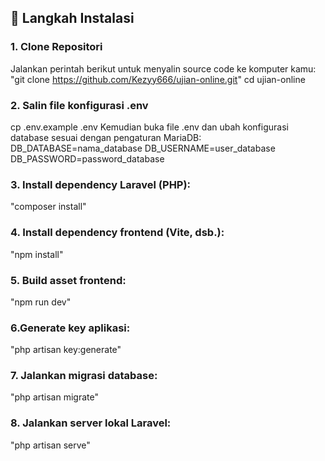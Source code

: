 ## 🚀 Langkah Instalasi

### 1. Clone Repositori
Jalankan perintah berikut untuk menyalin source code ke komputer kamu:
"git clone https://github.com/Kezyy666/ujian-online.git"
cd ujian-online
### 2. Salin file konfigurasi .env
cp .env.example .env
Kemudian buka file .env dan ubah konfigurasi database sesuai dengan pengaturan MariaDB:
DB_DATABASE=nama_database
DB_USERNAME=user_database
DB_PASSWORD=password_database
### 3. Install dependency Laravel (PHP):
"composer install"
### 4. Install dependency frontend (Vite, dsb.):
"npm install"
### 5. Build asset frontend:
"npm run dev"
### 6.Generate key aplikasi:
"php artisan key:generate"
### 7. Jalankan migrasi database:
"php artisan migrate"
### 8. Jalankan server lokal Laravel:
"php artisan serve"
